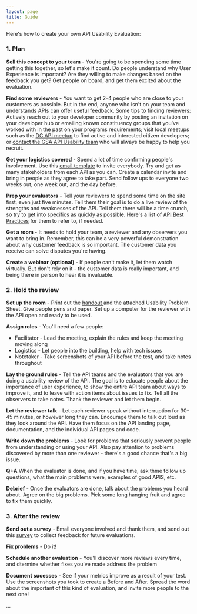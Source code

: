 ```yaml
---
layout: page
title: Guide
---
```


Here's how to create your own API Usability Evaluation:

### 1. Plan
**Sell this concept to your team** - You're going to be spending some time getting this together, so let's make it count. Do people understand why User Experience is important? Are they willing to make changes based on the feedback you get? Get people on board, and get them excited about the evaluation.

**Find some reviewers** - You want to get 2-4 people who are close to your customers as possible. But in the end, anyone who isn't on your team and understands APIs can offer useful feedback.  Some tips to finding reviewers: Actively reach out to your developer community by posting an invitation on your developer hub or emailing known constituency groups that you've worked with in the past on your programs requirements; visit local meetups such as the [DC API meetup](www.meetup.com/DC-Web-API-User-Group/) to find active and interested citizen developers; or [contact the GSA API Usability team](http://18f.github.io/API-Usability-Testing/pages/contact_us.html) who will always be happy to help you recruit.  

**Get your logistics covered** -  Spend a lot of time confirming people's involvement. Use this [email template](http://18f.github.io/API-Usability-Testing/pages/templates)  to invite everybody. Try and get as many stakeholders from each API as you can. Create a calendar invite and bring in people as they agree to take part. Send follow ups to everyone two weeks out, one week out, and the day before.  

**Prep your evaluators** - Tell your reviewers to spend some time on the site first, even just five minutes. Tell them their goal is to do a live review of the strengths and weaknesses of the API. Tell them there will be a time crunch, so try to get into specifics as quickly as possible. Here's a list of [API Best Practices](http://18f.github.io/API-All-the-X/pages/best_practices.html) for them to refer to, if needed.

**Get a room** - It needs to hold your team, a reviewer and any observers you want to bring in. Remember, this can be a very powerful demonstration about why customer feedback is so important. The customer data you receive can solve disputes you're having. 

**Create a webinar (optional)** - If people can't make it, let them watch virtually. But don't rely on it - the customer data is really important, and being there in person to hear it is invaluable. 

### 2. Hold the review

**Set up the room** - Print out the [handout ](http://18f.github.io/API-Usability-Testing/pages/handout.html) and the attached Usability Problem Sheet. Give people pens and paper. Set up a computer for the reviewer with the API open and ready to be used.

**Assign roles** - You'll need a few people:
  * Facilitator - Lead the meeting, explain the rules and keep the meeting moving along
  * Logistics - Let people into the building, help with tech issues
  * Notetaker - Take screenshots of your API before the test, and take notes throughout

**Lay the ground rules** - Tell the API teams and the evaluators that you are doing a usability review of the API. The goal is to educate people about the importance of user experience, to show the entire API team about ways to improve it, and to leave with action items about issues to fix. Tell all the observers to take notes. Thank the reviewer and let them begin.

**Let the reviewer talk** - Let each reviewer speak without interruption for 30-45 minutes, or however long they can.  Encourage them to talk out loud as they look around the API. Have them focus on the API landing page, documentation, and the individual API pages and code. 

**Write down the problems** - Look for problems that seriously prevent people from understanding or using your API. Also pay attention to problems discovered by more than one reviewer - there's a good chance that's a big issue. 

**Q+A** When the evaluator is done, and if you have time, ask thme follow up questions, what the main problems were, examples of good APIS, etc. 

**Debrief** - Once the evaluators are done, talk about the problems you heard about. Agree on the big problems. Pick some long hanging fruit and agree to fix them quickly. 


### 3. After the review

**Send out a survey** - Email everyone involved and thank them, and send out this [survey](http://18f.github.io/API-Usability-Testing/pages/survey.html) to collect feedback for future evaluations. 

**Fix problems** - Do it!

**Schedule another evaluation** - You'll discover more reviews every time, and dtermine whether fixes you've made address the problem

**Document sucesses** - See if your metrics improve as a result of your test. Use the screenshots you took to create a Before and After. Spread the word about the important of this kind of evaluation, and invite more people to the next one!







...

